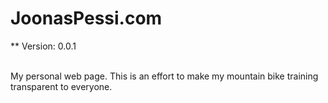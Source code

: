 # JoonasPessi.com

** Version: 0.0.1

<br>
My personal web page. This is an effort to make my mountain bike training transparent to everyone.
